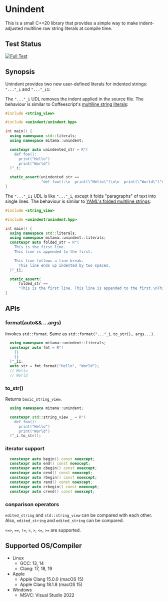 # Unindent

This is a small C++20 library that provides a simple way to make indent-adjusted multiline raw string literals at compile time.

## Test Status

[![Full Test](https://github.com/LoliGothick/unindent/actions/workflows/test.yaml/badge.svg)](https://github.com/LoliGothick/unindent/actions/workflows/test.yaml)

## Synopsis

Unindent provides two new user-defined literals for indented strings: `"..."_i` and `"..."_i1`:

The `"..."_i` UDL removes the indent applied in the source file. The behaviour is similar to Coffeescript's [multiline string literals](https://coffeescript.org/#strings):

```cpp
#include <string_view>

#include <unindent/unindent.hpp>

int main() {
  using namespace std::literals;
  using namespace mitama::unindent;

  constexpr auto unindented_str = R"(
    def foo():
      print("Hello")
      print("World")
  )"_i;

  static_assert(unindented_str ==
                "def foo():\n  print(\"Hello\")\n\n  print(\"World\")"sv);
}
```

The `"..."_i1` UDL is like `"..."_i`, except it folds "paragraphs" of text into single lines. The behaviour is similar to [YAML's folded multiline strings](https://yaml.org/spec/1.2-old/spec.html#id2796251):

```cpp
#include <string_view>

#include <unindent/unindent.hpp>

int main() {
  using namespace std::literals;
  using namespace mitama::unindent::literals;
  constexpr auto folded_str = R"(
    This is the first line.
    This line is appended to the first.

    This line follows a line break.
      This line ends up indented by two spaces.
  )"_i1;

  static_assert(
      folded_str ==
      "This is the first line. This line is appended to the first.\nThis line follows a line break.   This line ends up indented by two spaces."sv);
}
```

## APIs

### format(auto&& ...args)

Invokes `std::format`.
Same as `std::format("..."_i.to_str(), args...)`.

```cpp
  using namespace mitama::unindent::literals;
  constexpr auto fmt = R"(
    {}
    {}
  )"_i1;
  auto str = fmt.format("Hello", "World");
  // Hello
  // World
```

### to_str()

Returns `basic_string_view`.

```cpp
  using namespace mitama::unindent;

  constexpr std::string_view _ = R"(
    def foo():
      print("Hello")
      print("World")
  )"_i.to_str();
```

### iterator support

```cpp
  constexpr auto begin() const noexcept;
  constexpr auto end() const noexcept;
  constexpr auto cbegin() const noexcept;
  constexpr auto cend() const noexcept;
  constexpr auto rbegin() const noexcept;
  constexpr auto rend() const noexcept;
  constexpr auto crbegin() const noexcept;
  constexpr auto crend() const noexcept;
```

### conparison operators

`edited_string` and `std::string_view` can be compared with each other.
Also, `edited_string` and `edited_string` can be compared.

`<=>`, `==`, `!=`, `<`, `>`, `<=`, `>=` are supported.

## Supported OS/Compiler

- Linux
  - GCC: 13, 14
  - Clang: 17, 18, 19
- Apple
  - Apple Clang 15.0.0 (macOS 15)
  - Apple Clang 18.1.8 (macOS 15)
- Windows
  - MSVC: Visual Studio 2022
